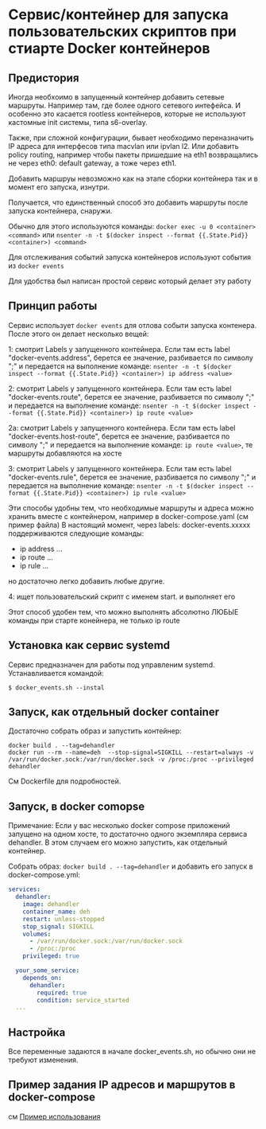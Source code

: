 # Сервис/контейнер для запуска пользовательских скриптов при стиарте Docker контейнеров

## Предистория

Иногда необхоимо в запущенный контейнер добавить сетевые маршруты. Например там, где более одного сетевого интефейса. И особенно это касается rootless контейнеров, которые не используют кастомные init системы, типа s6-overlay.

Также, при сложной конфигурации, бывает необходимо переназначить IP адреса для интерфесов типа macvlan или ipvlan l2. Или добавить policy routing, например чтобы пакеты пришедшие на eth1 возвращались не через eth0: default gateway, а тоже через eth1.  

Добавить маршруы невозможно как на этапе сборки контейнера так и в момент его запуска, изнутри.

Получается, что единственный способ это добавить маршруты после запуска контейнера, снаружи.

Обычно для этого используются команды:
```docker exec -u 0 <container> <command>```
или
```nsenter -n -t $(docker inspect --format {{.State.Pid}} <container>) <command>```

Для отслеживания событий запуска контейнеров используют события из ```docker events```

Для удобства был написан простой сервис который делает эту работу

## Принцип работы

Сервис использует ```docker events``` для отлова событи запуска контенера. После этого он делает несколько вещей:

1: смотрит Labels у запущенного контейнера. Если там есть label "docker-events.address", берется ее значение, разбивается по символу ";" и передается на выполнение команде:
```nsenter -n -t $(docker inspect --format {{.State.Pid}} <container>) ip address <value>```

2: смотрит Labels у запущенного контейнера. Если там есть label "docker-events.route", берется ее значение, разбивается по символу ";" и передается на выполнение команде:
```nsenter -n -t $(docker inspect --format {{.State.Pid}} <container>) ip route <value>```

2a: смотрит Labels у запущенного контейнера. Если там есть label "docker-events.host-route", берется ее значение, разбивается по символу ";" и передается на выполнение команде:
```ip route <value>```, те маршруты добавляются на хосте

3: смотрит Labels у запущенного контейнера. Если там есть label "docker-events.rule", берется ее значение, разбивается по символу ";" и передается на выполнение команде:
```nsenter -n -t $(docker inspect --format {{.State.Pid}} <container>) ip rule <value>```

Эти способы удобны тем, что необходимые маршруты и адреса можно хранить вместе с контейнером, например в docker-compose.yaml (см пример файла)
В настоящий момент, через labels: docker-events.xxxxx поддерживаются следующие команды:
- ip address ...
- ip route ...
- ip rule ...

но достаточно легко добавить любые другие.

4: ищет пользовательский скрипт с именем start.<container> и выполняет его

Этот способ удобен тем, что можно выполнять абсолютно ЛЮБЫЕ команды при старте конейнера, не только ip route

## Установка как сервис systemd 

Сервис предназначен для работы под управленим systemd. Устанавливается командой:

`$ docker_events.sh --instal`

## Запуск, как отдельный docker container

Достаточно собрать образ и запустить контейнер:
```
docker build . --tag=dehandler
docker run --rm --name=deh  --stop-signal=SIGKILL --restart=always -v /var/run/docker.sock:/var/run/docker.sock -v /proc:/proc --privileged  dehandler
```
См Dockerfile для подробностей.

## Запуск, в docker comopse

Примечание: Если у вас несколько docker compose приложений запущено на одном хосте, то достаточно одного экземпляра сервиса dehandler. В этом случаем его можно запустить, как отдельный контейнер.

Собрать образ: `docker build . --tag=dehandler` и добавить его запуск в docker-compose.yml:

```yaml
services:
  dehandler:
    image: dehandler
    container_name: deh
    restart: unless-stopped
    stop_signal: SIGKILL
    volumes:
      - /var/run/docker.sock:/var/run/docker.sock
      - /proc:/proc
    privileged: true

  your_some_service:
    depends_on:  
      dehandler:
        required: true
        condition: service_started 
  ...   

```

## Настройка

Все переменные задаются в начале docker_events.sh, но обычно они не требуют изменения.

## Пример задания IP адресов и маршрутов в docker-compose 

см [Пример использования](./README.md#Usage-example)
